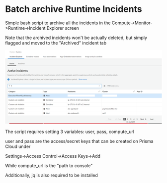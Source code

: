 # Batch archive Runtime Incidents


Simple bash script to archive all the incidents in the Compute->Monitor->Runtime->Incident Explorer screen

Note that the archived incidents won't be actually deleted, but simply flagged and moved to the "Archived" incident tab

![Incidents](./images/incidents_screenshot.png)

The script requires setting 3 variables: user, pass, compute_url

user and pass are the access/secret keys that can be created on Prisma Cloud under

Settings->Access Control->Access Keys->Add

While compute_url is the "path to console" 

Additionally, jq is also required to be installed
